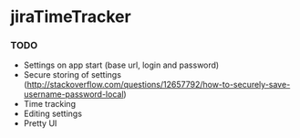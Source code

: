 # jiraTimeTracker

### TODO

* Settings on app start (base url, login and password)
* Secure storing of settings (http://stackoverflow.com/questions/12657792/how-to-securely-save-username-password-local)
* Time tracking
* Editing settings
* Pretty UI
